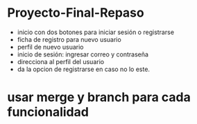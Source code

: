 
# Proyecto-Final-Repaso
- inicio con dos botones para iniciar sesión o registrarse
- ficha de registro para nuevo usuario
- perfil de nuevo usuario
- inicio de sesión: ingresar correo y contraseña
- direcciona al perfil del usuario
- da la opcion de registrarse en caso no lo este.

# usar merge y branch para cada funcionalidad
